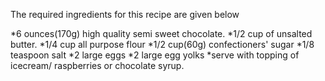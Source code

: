 The required ingredients for this recipe are given below

*6 ounces(170g) high quality semi sweet chocolate.
*1/2 cup of unsalted butter.
*1/4 cup all purpose flour
*1/2 cup(60g) confectioners' sugar
*1/8 teaspoon salt
*2 large eggs
*2 large egg yolks
*serve with topping of icecream/ raspberries or chocolate syrup.